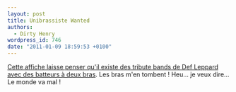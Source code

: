 ```yaml
---
layout: post
title: Unibrassiste Wanted
authors:
  - Dirty Henry
wordpress_id: 746
date: "2011-01-09 18:59:53 +0100"
---
```


[Cette affiche laisse penser qu'il existe des tribute bands de Def Leppard avec des batteurs à deux bras](http://stereogum.com/612881/def-leppard-tribute-band-seeks-one-armed-drummer/news/).
Les bras m'en tombent ! Heu… je veux dire… Le monde va mal !
